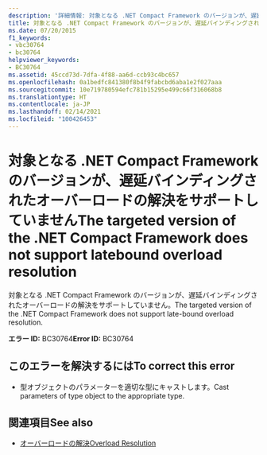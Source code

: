 ```yaml
---
description: '詳細情報: 対象となる .NET Compact Framework のバージョンが、遅延バインディングされたオーバーロードの解決をサポートしていません'
title: 対象となる .NET Compact Framework のバージョンが、遅延バインディングされたオーバーロードの解決をサポートしていません
ms.date: 07/20/2015
f1_keywords:
- vbc30764
- bc30764
helpviewer_keywords:
- BC30764
ms.assetid: 45ccd73d-7dfa-4f88-aa6d-ccb93c4bc657
ms.openlocfilehash: 0a1bedfc841380f8b4f9fabcbd6aba1e2f027aaa
ms.sourcegitcommit: 10e719780594efc781b15295e499c66f316068b8
ms.translationtype: HT
ms.contentlocale: ja-JP
ms.lasthandoff: 02/14/2021
ms.locfileid: "100426453"
---
```

# <a name="the-targeted-version-of-the-net-compact-framework-does-not-support-latebound-overload-resolution"></a><span data-ttu-id="17d18-103">対象となる .NET Compact Framework のバージョンが、遅延バインディングされたオーバーロードの解決をサポートしていません</span><span class="sxs-lookup"><span data-stu-id="17d18-103">The targeted version of the .NET Compact Framework does not support latebound overload resolution</span></span>

<span data-ttu-id="17d18-104">対象となる .NET Compact Framework のバージョンが、遅延バインディングされたオーバーロードの解決をサポートしていません。</span><span class="sxs-lookup"><span data-stu-id="17d18-104">The targeted version of the .NET Compact Framework does not support late-bound overload resolution.</span></span>  
  
 <span data-ttu-id="17d18-105">**エラー ID:** BC30764</span><span class="sxs-lookup"><span data-stu-id="17d18-105">**Error ID:** BC30764</span></span>  
  
## <a name="to-correct-this-error"></a><span data-ttu-id="17d18-106">このエラーを解決するには</span><span class="sxs-lookup"><span data-stu-id="17d18-106">To correct this error</span></span>  
  
- <span data-ttu-id="17d18-107">型オブジェクトのパラメーターを適切な型にキャストします。</span><span class="sxs-lookup"><span data-stu-id="17d18-107">Cast parameters of type object to the appropriate type.</span></span>  
  
## <a name="see-also"></a><span data-ttu-id="17d18-108">関連項目</span><span class="sxs-lookup"><span data-stu-id="17d18-108">See also</span></span>

- [<span data-ttu-id="17d18-109">オーバーロードの解決</span><span class="sxs-lookup"><span data-stu-id="17d18-109">Overload Resolution</span></span>](../programming-guide/language-features/procedures/overload-resolution.md)
